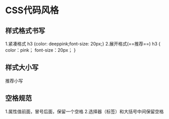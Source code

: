 # CSS代码风格
## 样式格式书写
1.紧凑格式
h3 {color: deeppink;font-size: 20px;}
2.展开格式(==推荐==)
h3 {
	color：pink；
	font-size：20px；
}
## 样式大小写
推荐小写
## 空格规范
1.属性值前面，冒号后面，保留一个空格
2.选择器（标签）和大括号中间保留空格

